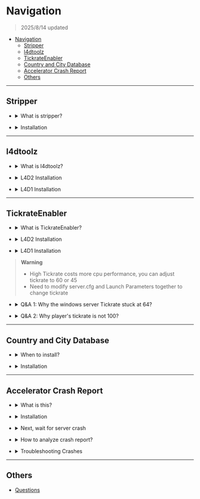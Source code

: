 # Navigation
> 2025/8/14 updated
- [Navigation](#navigation)
	- [Stripper](#stripper)
	- [l4dtoolz](#l4dtoolz)
	- [TickrateEnabler](#tickrateenabler)
	- [Country and City Database](#country-and-city-database)
	- [Accelerator Crash Report](#accelerator-crash-report)
	- [Others](#others)

- - - -
## Stripper
* <details><summary>What is stripper?</summary>

	* Build the map by yourself
		* [Unlimited-Map](https://github.com/fbef0102/L4D2-Unlimited-Map)
		* [Video](https://www.youtube.com/watch?v=I_-QSn8F8Cs)
	* Modify, add, delete obstacle, propsm weapons on the map, and even create horde event
		* [l4d2_spawn_props](https://github.com/fbef0102/L4D1_2-Plugins/tree/master/l4d2_spawn_props)
		* [Map Modify](https://github.com/fbef0102/L4D2-Unlimited-Map#modify--%E5%85%B6%E4%BB%96%E4%BF%AE%E6%94%B9)
</details>

* <details><summary>Installation</summary>

	1. Go to [Stripper:Source](https://forums.alliedmods.net/showthread.php?t=39439) and click SNAPSHOTS
	<br/>![image](image/1.jpg)

	2. Search the latest version and download files depending on your system
	<br/>![image](image/2.jpg)

	3. Unzip all files to your server same folder, press yes if ask override. You will have ```stripper``` folder in addons folder
	<br/>![image](image/3.jpg)

	4. Restart Server, type ```stripper_version``` in serve console
		```php
		] stripper_version
		"stripper_version" = "1.2.2"
		notify singleplayer replicated
		- Stripper Version
		```
</details>

- - - -
## l4dtoolz
* <details><summary>What is l4dtoolz?</summary>

	* To unlock server slots limit, you can have 8+ players in your server
		<br/>![image](image/4.jpg)
	* Max slot limit is 31 in left4dead 1/2
		* [l4dmultislots](https://github.com/fbef0102/L4D1_2-Plugins/tree/master/l4dmultislots)
		* [8+ Survivors In Coop](/Tutorial_教學區/English/Game/L4D2/8%2B_Survivors_In_Coop)
</details>

* <details><summary>L4D2 Installation</summary>

	1. Go to [l4dtoolz](https://github.com/lakwsh/l4dtoolz/releases) and download files
	<br/>![image](image/5.jpg)

	2. Unzip all files to your server addons folder, press yes if ask override. You will have ```l4dtoolz``` files in addons folder
	<br/>![image](image/6.jpg)

	3. Write down the following cvars
		* (Dedicated server) in ```cfg/server.cfg``` (🟥if file doesn't exist, create it🟥)
			```php
			// This cvar from l4dtoolz extension: github.com/lakwsh/l4dtoolz
			// Max. clients/players, how many real players + bots allowed in server
			// Do not modify value (max: 31)
			// Also write in server launch parameter
			sv_setmax 31

			// How many real players can join server (Not including AI Bots)
			// Free to modify value (1~31)
			sv_maxplayers 18

			// "maximum players" number that's visible to people in the server browser and server queries
			// Suggest to set the same number as sv_maxplayers
			sv_visiblemaxplayers 18

			// If 0, Allow to join server via matchmaking lobby, connect, or server list
			// If 0, server has reserve match system when from lobby only
			// If 0, Allow to change sv_cheats to 1 anytime
			// If 1, Allow to join this server only when server is reserved
			// If 1, server has reserve match system no matter how players join server 
			// If 1, Not allow to change sv_cheats to 1
			sv_allow_lobby_connect_only 1

			// This cvar from l4dtoolz extension: github.com/lakwsh/l4dtoolz
			// If 1, force sv_allow_lobby_connect_only to be 0
			// If 1, no reserved cookie + don't reply reservation request form lobby
			sv_force_unreserved 0

			// This cvar from l4dtoolz extension: github.com/lakwsh/l4dtoolz
			// 1=bypass SteamID verification, 0=Off
			// This feature can alleviate the No Steam logon (code 6) issue (only for players who enter while the feature is enabled).
			// Enabling this feature will weaken server security, and Family Sharing functionality will be disabled.
			// Note: Enabling this feature will cause abnormal A2S_INFO results, which can be fixed with this plugin: github.com/lakwsh/l4d2_vomit_fix/blob/master/l4d2_a2s_fix.sp
			// Note: Enabling this feature will cause SteamWorks extension not working
			sv_steam_bypass 1

			// This cvar from l4dtoolz extension: github.com/lakwsh/l4dtoolz
			// 1=Activating this function can completely prohibit family shared accounts (alt accounts) from entering the server, 0=Off
			sv_anti_sharing 0
			```
		* (Listen Server) In ```cfg/listenserver.cfg``` if (🟥if file doesn't exist, create it🟥)
			```php
			// How many real players can join server (Not including AI Bots)
			// Free to modify value (1~8)
			sv_maxplayers 8

			// Maximum players" number that's visible to people in the server browser and server queries
			// Suggest to set the same number as sv_maxplayers
			sv_visiblemaxplayers 8
			```

	4. By default, the game engine only allow 18 max players. To change max clients
		* (Dedicated server) If using launch panel/software tool/linux system, please input launch parameter ```+sv_setmax 31```
		<br/>![image](image/7.jpg)
		<br/>![image](image/8.jpg)
		* (Listen Server) Launch options ```+sv_setmax 31```
		<br/>![image](image/9.jpg)
		* 🟥 sv_setmax and sv_maxplayers are different
			* sv_setmax = Max Real players + AI Bots allowed in server
			* sv_maxplayers = How many real players can join server (Not including AI Bots)
		* 🟥 Server would crash if set over 31 Max. players

	5. Restart Server
		* Type ```plugin_print``` in server console. If it doesn't show, that means not install correctly
			```php
			] plugin_print
			Loaded plugins:
			0:      "L4DToolZ v2.4.0, https://github.com/lakwsh/l4dtoolz"
			```
		* Type ```maxplayers``` in server console. If "maxplayers" number is not 31, that means not install correctly or l4dtoolz version is old
			```php
			] maxplayers
			"maxplayers" is "31"
			```

	6. Install plugin
		* (Dedicated server) [l4d_unreservelobby](https://github.com/fbef0102/L4D1_2-Plugins/tree/master/l4d_unreservelobby): Removes lobby reservation when server is full, allow 9+ players to join server
		* (Dedicated server) [l4d2_a2s_fix](https://github.com/lakwsh/l4d2_vomit_fix): Patches A2S_INFO issue (Only when sv_steam_bypass is 1)
		* [l4d2_vomit_fix](https://github.com/lakwsh/l4d2_vomit_fix): Patches Boomer Vomit behavior to fix an issue where vomit range scaled inversely with tickrate.
</details>

* <details><summary>L4D1 Installation</summary>

	1. Go to [l4dtoolz](https://github.com/accelerator74/l4dtoolz/releases) and download files depending on your game and system
		* win: windows system
		* linux: linux system newer version
		* oldlinux: linux system older version
		<br/>![image](image/10.jpg)

	2. Unzip all files to your server same folder, press yes if ask override. You will have ```l4dtoolz``` folder in addons folder
	<br/>![image](image/11.jpg)

	3. Write down the following cvars
		* (Dedicated server) in ```cfg/server.cfg``` (🟥if file doesn't exist, create it🟥)
			```php
			// How many real players can join server (Not including AI Bots)
			// Free to modify value (1~31)
			sv_maxplayers 18

			// Maximum players" number that's visible to people in the server browser and server queries
			// Suggest to set the same number as sv_maxplayers
			sv_visiblemaxplayers 18

			//If 0, Allow to join server via matchmaking lobby, connect, or server list
			//If 0, server has reserve match system when from lobby only
			//If 0, Allow to change sv_cheats to 1 anytime
			//If 1, Allow to join this server from matchmaking lobby only
			//If 1, server has reserve match system no matter how players join server 
			//If 1, Not allow to change sv_cheats to 1
			sv_allow_lobby_connect_only 1

			//This cvar from l4dtoolz extension
			//If 1, force sv_allow_lobby_connect_only to be 0
			//If 1, no reserved cookie + don't reply reservation request form lobby
			sv_force_unreserved 0
			```
		* (Listen Server) In ```cfg/listenserver.cfg``` if (🟥if file doesn't exist, create it🟥)
			```php
			// How many real players can join server (Not including AI Bots)
			// Free to modify value (1~8)
			sv_maxplayers 8

			// Maximum players" number that's visible to people in the server browser and server queries
			// Suggest to set the same number as sv_maxplayers
			sv_visiblemaxplayers 8
			```

	4. By default, the game engine only allow 18 max players. To change max clients
		* (Dedicated server) If using launch panel/software tool/linux system, please input launch parameter ```-maxplayers 31```
		<br/>![image](image/12.jpg)
		<br/>![image](image/13.jpg)
		* (Listen Server) Launch options ```-maxplayers 31```
		<br/>![image](image/14.jpg)
		* 🟥 maxplayers and sv_maxplayers are different
			* maxplayers = Max Real players + AI Bots allowed in server
			* sv_maxplayers = How many real players can join server (Not including AI Bots)
		* 🟥 Server would crash if set over 31 Max. players

	5. Restart Server
		* Type ```meta list``` in server console. If it doesn't show, that means not install correctly
			```php
			] meta list
			Listing 11 plugins:
			[04] L4DToolZ (2.0.1) by Accelerator, Ivailosp
			```
		* Type ```maxplayers``` in server console. If "maxplayers" number is not 31, that means not install correctly or l4dtoolz version is old
			```php
			] maxplayers
			"maxplayers" is "31"
			```

	6. Install plugin
		* (Dedicated server) [l4d_unreservelobby](https://github.com/fbef0102/L4D1_2-Plugins/tree/master/l4d_unreservelobby): Removes lobby reservation when server is full, allow 9+ players to join server
</details>

- - - -
## TickrateEnabler
* <details><summary>What is TickrateEnabler?</summary>

	* To unlock server tickrate limit, up to 100 tickrate
		* If you don't know tickrate, please google it
		* Tickrate = Server fps
	* High Tickrate costs more cpu performance
</details>

* <details><summary>L4D2 Installation</summary>

	1. Go to [l4dtoolz](https://github.com/lakwsh/l4dtoolz/releases) and download files
		* This version of l4dtoolz includes the functions to unlock server max players and tickrates
		<br/>![image](image/5.jpg)

	2. Unzip all files to your server addons folder, press yes if ask override. You will have ```l4dtoolz``` files in addons folder
	<br/>![image](image/6.jpg)

	3. Write down the following cvars in cfg/server.cfg
		* If you don't have server.cfg, then create it
			```php
			// 100 Tickrate, free to modify value
			sm_cvar sv_minrate 				"100000" 	// tickrate * 1000
			sm_cvar sv_maxrate 				"100000" 	// tickrate * 1000
			sm_cvar sv_minupdaterate 		"101"	 	// tickrate +1
			sm_cvar sv_maxupdaterate 		"101"		// tickrate +1
			sm_cvar sv_mincmdrate 			"101"		// tickrate +1
			sm_cvar sv_maxcmdrate 			"101"		// tickrate +1
			sm_cvar rate					"100000" 	// tickrate * 1000
			sm_cvar net_splitpacket_maxrate "50000" 	// (tickrate÷2) * 1000
			sm_cvar fps_max					"0"
			```
	
	4. Input the Launch Parameters
		* (Dedicated server) Launch Parameters ```-tickrate 100```
		<br/>![image](image/15.jpg)
		* (Listen Server) Launch options```-tickrate 100```
		<br/>![image](image/16.jpg)
		
	5. Restart Server, type ```plugin_print``` in serve console
		* This version of l4dtoolz includes the functions to unlock server max players and tickrates
			```php
			] plugin_print
			Loaded plugins:
			0:      "L4DToolZ v2.4.0, https://github.com/lakwsh/l4dtoolz"
			```

	6. Join server, open game console and type ```net_graph 4```, you will see the network usage graph on your screen, make sure tickrate is 100
	<br/>![image](image/17.jpg)

	7. Install plugin
		* [l4d2_vomit_fix](https://github.com/lakwsh/l4d2_vomit_fix): Patches Boomer Vomit behavior to fix an issue where vomit range scaled inversely with tickrate.
</details>

* <details><summary>L4D1 Installation</summary>

	1. Go to [Tickrate-Enabler](https://github.com/accelerator74/Tickrate-Enabler/releases) and download files depending on your game and system
	<br/>![image](image/18.jpg)

	2. Unzip all files to your server same folder, press yes if ask override. You will have ```tickrate_enabler``` folder in addons folder
	<br/>![image](image/19.jpg)

	3. Write down the following cvars in cfg/server.cfg
		* If you don't have server.cfg, then create it
		```php
		// 100 Tickrate, free to modify value
		sm_cvar sv_minrate 				"100000" 	// tickrate * 1000
		sm_cvar sv_maxrate 				"100000" 	// tickrate * 1000
		sm_cvar sv_minupdaterate 		"101"	 	// tickrate +1
		sm_cvar sv_maxupdaterate 		"101"		// tickrate +1
		sm_cvar sv_mincmdrate 			"101"		// tickrate +1
		sm_cvar sv_maxcmdrate 			"101"		// tickrate +1
		sm_cvar rate					"100000" 	// tickrate * 1000
		sm_cvar net_splitpacket_maxrate "50000" 	// (tickrate÷2) * 1000
		sm_cvar fps_max					"0"
		```
	
	4. Input the Launch Parameters
		* (Dedicated server) Launch Parameters ```-tickrate 100```
		<br/>![image](image/20.jpg)
		* (Listen Server) Launch options```-tickrate 100```
		<br/>![image](image/16.jpg)
		
	5. Restart Server, type ```plugin_print``` in serve console
		```php
		] plugin_print
		1: 　"Tickrate_Enabler 1.5, ProdigySim"
		```

	6. Join server, open game console and type ```net_graph 4```, you will see the network usage graph on your screen, make sure tickrate is 100
	<br/>![image](image/17.jpg)
</details>

> __Warning__ 
> * High Tickrate costs more cpu performance, you can adjust tickrate to 60 or 45
> * Need to modify server.cfg and Launch Parameters together to change tickrate

* <details><summary>Q&A 1: Why the windows server Tickrate stuck at 64?</summary>

	![image](image/21.jpg)

	* Reason: Windows system problem
	* To Solve: 
		* Method 1：Go complain Microsoft
		* Method 2：Using windows 7 instead
		* Method 3：Using linux server instead
		* Method 4：Connect Server from lobby with ```mm_dedicated_force_servers``` command, it will fix 64 tick issue in windows server
		* Method 5: [Windows Unlock Tool](https://b23.tv/NQxIT55), force to unlock sv
</details>

* <details><summary>Q&A 2: Why player's tickrate is not 100?</summary>

	![image](image/22.jpg)

	* Reason: Limited by your fps, Your in-game fps must be above 100 to enjoy 100 tickrate
	<br/>![image](image/23.jpg)
	* To Solve: 
		* Method 1：Options->Video->Advanved Settings->WAIT FOR VERTICAL SYNC "Disabled", Unlock fps limit
		<br/>![image](image/24.jpg)
		* Method 2：Better upgrade Graphics Card (GPU)
</details>

- - - -
## Country and City Database
* <details><summary>When to install?</summary>

	* Plugins that need to retrieve data from client, such as IP, country, region, city.
		* Plugin: [cannounce](https://github.com/fbef0102/L4D1_2-Plugins/tree/master/cannounce)
	* If you have Please geoipcity.ext and geoip2.ext. please REMOVE. They are now included with SourceMod v1.11 or above
</details>

* <details><summary>Installation</summary>

	1. [Register on maxmind.com](https://www.maxmind.com/en/geolite2/signup) to be able to download databases

	2. My Account -> MY ACCOUNT -> GeoIP2/GeoLite2 -> Download Files
	<br/>![image](image/25.jpg)

	3. Seach "GeoLite2 Country" and "GeoLite2 City" -> download databases.
	<br/>![GeoLite2_Country](image/GeoLite2_Country.jpg)
	<br/>![GeoLite2_City](image/GeoLite2_City.jpg)

	4. Put GeoLite2-City.mmdb and GeoLite2-Country.mmdb files to path ```addons/sourcemod/configs/geoip/``` folder
	<br/>![image](image/26.jpg)
</details>

- - - -
## Accelerator Crash Report
* <details><summary>What is this?</summary>

	* When server crash, it uploads the crash reports to a [community-accessible processing backend](https://crash.limetech.org/)
		* Helpful notices with clear information help server owners quickly resolve crash causes
		* Check the crash reports and try to fix or share with others who can fix
	* 🟥 Does not apply to
		* L4D1 linux
		* L4D2 linux and Sourcemod v1.12 or above
</details>

* <details><summary>Installation</summary>

	1. Go to [Accelerator - Crash Reporting That Doesn't Suck](https://forums.alliedmods.net/showthread.php?t=277703) and click Download, download files depending on your system
	<br/>![image](image/27.jpg)
	<br/>![image](image/28.jpg)

	2. Unzip all files to your server same folder
	<br/>![image](image/29.jpg)

	3. Copy the folloing and paste into ```sourcemod/configs/core.cfg```
		* Configuration
			```c
			/**
			* SteamID64 (Community ID) that will have ownership of uploaded crash reports.
			* You can share your crash reports with additional users from the website.
			*
			* If unset, your crash reports will be uploaded anonymously and you will not be
			* able to see all of the information.
			*/
			"MinidumpAccount"	"xxxxxxxxxxxxx"

			/**
			* Controls which binaries will be eligible to be processed for symbols and uploaded.
			* Only modules loaded by the server at the time of the crash can be considered.
			*
			* 0 = Disabled: No binaries will be processed or uploaded.
			* 1 = System Only: Only binaries outside of the game directory (where the srcds binary is).
			* 2 = System + Game: Loaded modules outside of the addons/ directory.
			* 3 = System + Game + Addons: All loaded modules.
			*/
			"MinidumpSymbolUpload"	"3"

			/**
			* Controls whether Accelerator can upload complete module binaries when explicitly requested
			* by the processing server. This also respects the value of the MinidumpSymbolUpload setting.
			*/
			"MinidumpBinaryUpload"	"yes"

			/**
			* Controls whether Accelerator does local processing of crash reports before upload.
			* This should only be changed if local processing causes issues such as crashes,
			* the processing server may reject crash reports that have not been presubmitted.
			*/
			"MinidumpPresubmit"	"yes"

			/**
			* URL to upload crash dumps to. Should not be changed.
			*/
			"MinidumpUrl"	"http://crash.limetech.org/submit"

			/**
			* URL to upload processed symbols to. Should not be changed.
			*/
			"MinidumpSymbolUrl"	"http://crash.limetech.org/symbols/submit"

			/**
			* URL to upload binaries to. Should not be changed.
			*/
			"MinidumpBinaryUrl"	"http://crash.limetech.org/binary/submit"
			```
		* Note that must be inside the "Core"{}, as the image shows
		<br/>![image](image/30.jpg)
	
	4. Change "xxxxxxxxxxxxxxxxx" and write your own steamid 64 in ```core.cfg```
		* [Find steamid 64](https://steamid.io/)
		<br/>![image](image/31.jpg)
		<br/>![image](image/32.jpg)

	5. Restart Server
		* Type ```sm exts list``` in server console. If it doesn't show, that means not install correctly
			```php
			] sm exts list
			Loaded plugins:
			[01] Accelerator (2.x.x-xxxxx): SRCDS Crash Handler
			```
		* There should be a file named ```accelerator.log``` in ```addons\sourcemod\logs``` folder. If it doesn't appear, that means not install correctly (The file is empty)
		<br/>![image](image/33.jpg)
</details>

* <details><summary>Next, wait for server crash</summary>

	1. When server crash, it would start to generate crash report and notify Crash ID
		* You will have the Crash ID in file ```addons\sourcemod\logs\accelerator.log```
		* You will have the Crash ID in file ```addons\sourcemod\logs\errors_xxxx.log```
			```c
			[CRASH] Accelerator uploaded crash dump: Crash ID: WWWWW-YYYY-ZZZZ
			```

	2. Uploads the crash reports to [crash.limetech.org](https://crash.limetech.org/), the processing backend analyses crash reports to extract useful information
		* Type Crash ID
		<br/>![image](image/34.jpg)
		<br/>![image](image/35.jpg)
	
	3. If you want to know more details about crash report
		* Login with steam account
		<br/>![image](image/36.jpg)
		* View Dashboard. If there are no any crash reports on the list, that means the steamid 64 is wrong in ```sourcemod/configs/core.cfg```
		<br/>![image](image/37.jpg)
		<br/>![image](image/38.jpg)
</details>

* <details><summary>How to analyze crash report?</summary>

	1. Please loign with steam account, you can see more details about crash report
	<br/>![image](image/39.jpg)

	2. It's normal that unable to understand the crash report. If understand it, you should be hired by Valve company
	
	3. You can share the crash log with experienced sourcemod programmer or ask for help
		* (Method 1) Share Crash ID
		* (Method 2) Share dashboard with other players, type their steam id 64
		<br/>![image](image/40.jpg)
		<br/>![image](image/41.jpg)
		<br/>![image](image/42.jpg)
</details>

* <details><summary>Troubleshooting Crashes</summary>

	> Try the following steps to reduce the probability of server crash

	1. If you are local server (listen server), please get a dedicated server
		* [Sourcemod does not support listen server](https://wiki.alliedmods.net/Installing_SourceMod_(simple)#Your_Server), can't hold too many mods and plugins

	2. [Update Sourcemod Stable Version](https://www.sourcemod.net/downloads.php?branch=stable)
		<br/>![image](image/43.jpg)

	3. [Update Metamod Stable Version](https://www.metamodsource.net/downloads.php/?branch=stable)
		<br/>![image](image/44.jpg)

	4. Type ```sm plugins list``` to view all plugins
		* Find the original author or the link where you downloaded one by one, and update the plugin if newer version.
		* 🟥 Suggest not using plugins without source code, because if they are broken, there is no way to repair.
		* 🟥 More than ten years old plugins without any update and fix, please remove.
		
	5. Type ```sm exts list``` to view all extensions
		* Find the original author or the link where you downloaded one by one, and update the plugin if newer version.

	6. Check if any ```error_xxx.log``` in ```addons/sourcemod/logs``` folder
		* Please check the file and try to fix the errors it says.
		* Report the errors to the plugin author
		* 🟥 Must fix until no errors

	7. Try to remove plugins until figure out the reason
		* Remove half plugins -> test -> remove half plugins if crash -> test -> remove half plugins if crash -> repeatedly

	8. Try to remove mods or custom maps until figure out the reason
		* I don't recommend using .vpk mods in server.
		* Some weird mods or maps have custom vscript that could interfere the server.
		* Just as bad plugins cause poor performance and crashes, so do bad mods and bad maps.

	9. Let AI help analyze
		* Using ChatGPT Pro
		* AI may not be correct, but better than nothing
		<br/>![image](image/45.jpg)
</details>

- - - -
## Others
* [Questions](/Questions_問題區)





